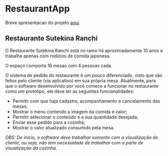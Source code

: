 # RestaurantApp

Breve apresentacao do projeto [aqui](https://www.canva.com/design/DAEbzAMsqYc/c-fVHUdJIkA5ppvvVEEokQ/view?utm_content=DAEbzAMsqYc&utm_campaign=designshare&utm_medium=link&utm_source=publishsharelink#1).

## Restaurante Sutekina Ranchi

O Restaurante Sutekina Ranchi está no ramo há aproximadamente 10 anos e trabalha apenas com rodízios de comida japonesa.

O espaço comporta 16 mesas com 4 pessoas cada.

O sistema de pedido do restaurante é um pouco diferenciado, visto que são feitos pelo cliente (via aplicativo) em sua própria mesa. 
Atualmente, para que o software desenvolvido por você comece a funcionar no restaurante como um protótipo, ele deve ter as seguintes funcionalidades:

* Permitir com que haja cadastro, acompanhamento e cancelamento das mesas;
* Mostrar o menu contendo a imagem da comida e valor;
* Permitir selecionar o conteúdo e a sua quantidade desejada;
* Enviar esse pedido para a cozinha;
* Mostrar o valor atualizado consumido pela mesa.


*OBS: De início, o software deve trabalhar somente com a visualização do cliente, ou seja, não tem necessidade de trabalhar com a parte de visualização da cozinha.*
